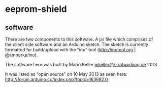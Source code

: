 eeprom-shield
=============

software
--------
There are two components to this software.  A jar file which comprises of the 
client side software and an Arduino sketch.  The sketch is currently formatted
for build/upload with the "ino" tool (http://inotool.org | @amperka/ino).

The software here was built by Mario Keller <mkeller@k-ratworking.de> 2013.

It was listed as "open source" on 10 May 2013 as seen here:
http://forum.arduino.cc/index.php?topic=163682.0
